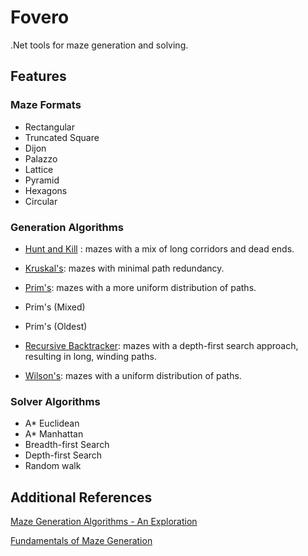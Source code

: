 ﻿# Fovero
.Net tools for maze generation and solving.

## Features

### Maze Formats

- Rectangular
- Truncated Square
- Dijon
- Palazzo
- Lattice
- Pyramid
- Hexagons
- Circular

### Generation Algorithms

- [Hunt and Kill](https://weblog.jamisbuck.org/2011/1/24/maze-generation-hunt-and-kill-algorithm)
: mazes with a mix of long corridors and dead ends.

- [Kruskal's](https://weblog.jamisbuck.org/2011/1/3/maze-generation-kruskal-s-algorithm): mazes with minimal path redundancy.
 
- [Prim's](https://weblog.jamisbuck.org/2010/12/27/maze-generation-recursive-backtracking): mazes with a more uniform distribution of paths.
 
- Prim's (Mixed)
- Prim's (Oldest)
- [Recursive Backtracker](https://weblog.jamisbuck.org/2010/12/27/maze-generation-recursive-backtracking): mazes with a depth-first search approach, resulting in long, winding paths.
- [Wilson's](https://weblog.jamisbuck.org/2011/1/20/maze-generation-wilson-s-algorithm):  mazes with a uniform distribution of paths.

### Solver Algorithms
- A* Euclidean
- A* Manhattan
- Breadth-first Search
- Depth-first Search
- Random walk

## Additional References
[Maze Generation Algorithms - An Exploration](https://professor-l.github.io/mazes/)

[Fundamentals of Maze Generation](https://www.cs.cmu.edu/~15112-f22/notes/student-tp-guides/Mazes.pdf)
